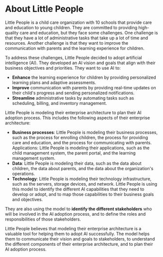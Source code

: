 # About Little People

Little People is a child care organization with 10 schools that provide care and education to young children. They are committed to providing high-quality care and education, but they face some challenges. One challenge is that they have a lot of administrative tasks that take up a lot of time and resources. Another challenge is that they want to improve the communication with parents and the learning experience for children.

To address these challenges, Little People decided to adopt artificial intelligence (AI). They developed an AI vision and goals that align with their business objectives and priorities. They want to use AI to:

- **Enhance** the learning experience for children by providing personalized learning plans and adaptive assessments.
- **Improve** communication with parents by providing real-time updates on their child's progress and sending personalized notifications.
- **Streamline** administrative tasks by automating tasks such as scheduling, billing, and inventory management.

Little People is modeling their enterprise architecture to plan their AI adoption process. This includes the following aspects of their enterprise architecture:

- **Business processes**: Little People is modeling their business processes, such as the process for enrolling children, the process for providing care and education, and the process for communicating with parents.
Applications: Little People is modeling their applications, such as the child management system, the parent portal, and the learning management system.
- **Data**: Little People is modeling their data, such as the data about children, the data about parents, and the data about the organization's operations.
- **Technology**: Little People is modeling their technology infrastructure, such as the servers, storage devices, and network.
Little People is using this model to identify the different AI capabilities that they need to develop or adopt, and to map those capabilities to their business goals and objectives. 

They are also using the model to **identify the different stakeholders** who will be involved in the AI adoption process, and to define the roles and responsibilities of those stakeholders.

Little People believes that modeling their enterprise architecture is a valuable tool for helping them to adopt AI successfully. The model helps them to communicate their vision and goals to stakeholders, to understand the different components of their enterprise architecture, and to plan their AI adoption process.